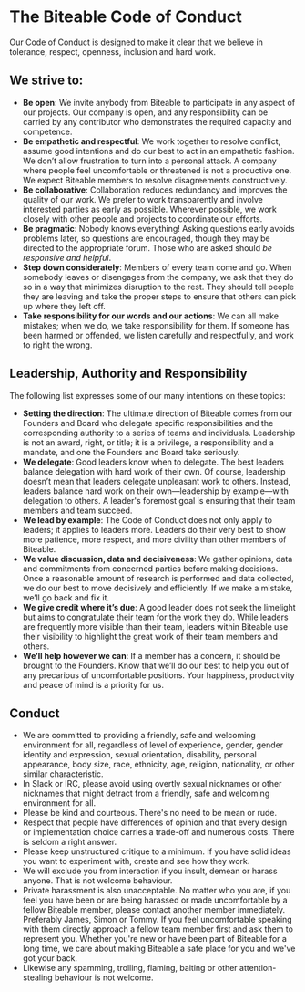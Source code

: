 # The Biteable Code of Conduct

Our Code of Conduct is designed to make it clear that we believe in tolerance, respect, openness, inclusion and hard work.

## We strive to:

* **Be open**: We invite anybody from Biteable to participate in any aspect of our projects. Our company is open, and any responsibility can be carried by any contributor who demonstrates the required capacity and competence.
* **Be empathetic and respectful**: We work together to resolve conflict, assume good intentions and do our best to act in an empathetic fashion. We don’t allow frustration to turn into a personal attack. A company where people feel uncomfortable or threatened is not a productive one. We expect Biteable members to resolve disagreements constructively.
* **Be collaborative**: Collaboration reduces redundancy and improves the quality of our work. We prefer to work transparently and involve interested parties as early as possible. Wherever possible, we work closely with other people and projects to coordinate our efforts.
* **Be pragmatic**: Nobody knows everything! Asking questions early avoids problems later, so questions are encouraged, though they may be directed to the appropriate forum. Those who are asked should _be responsive and helpful_.
* **Step down considerately**: Members of every team come and go. When somebody leaves or disengages from the company, we ask that they do so in a way that minimizes disruption to the rest. They should tell people they are leaving and take the proper steps to ensure that others can pick up where they left off.
* **Take responsibility for our words and our actions**: We can all make mistakes; when we do, we take responsibility for them. If someone has been harmed or offended, we listen carefully and respectfully, and work to right the wrong.

## Leadership, Authority and Responsibility

The following list expresses some of our many intentions on these topics:

* **Setting the direction**: The ultimate direction of Biteable comes from our Founders and Board who delegate specific responsibilities and the corresponding authority to a series of teams and individuals. Leadership is not an award, right, or title; it is a privilege, a responsibility and a mandate, and one the Founders and Board take seriously.
* **We delegate**: Good leaders know when to delegate. The best leaders balance delegation with hard work of their own. Of course, leadership doesn’t mean that leaders delegate unpleasant work to others. Instead, leaders balance hard work on their own—leadership by example—with delegation to others. A leader's foremost goal is ensuring that their team members and team succeed.
* **We lead by example**: The Code of Conduct does not only apply to leaders; it applies to leaders more. Leaders do their very best to show more patience, more respect, and more civility than other members of Biteable.
* **We value discussion, data and decisiveness**: We gather opinions, data and commitments from concerned parties before making decisions. Once a reasonable amount of research is performed and data collected, we do our best to move decisively and efficiently. If we make a mistake, we’ll go back and fix it.
* **We give credit where it’s due**: A good leader does not seek the limelight but aims to congratulate their team for the work they do. While leaders are frequently more visible than their team, leaders within Biteable use their visibility to highlight the great work of their team members and others.
* **We’ll help however we can**: If a member has a concern, it should be brought to the Founders. Know that we’ll do our best to help you out of any precarious of uncomfortable positions. Your happiness, productivity and peace of mind is a priority for us.

## Conduct

* We are committed to providing a friendly, safe and welcoming environment for all, regardless of level of experience, gender, gender identity and expression, sexual orientation, disability, personal appearance, body size, race, ethnicity, age, religion, nationality, or other similar characteristic.
* In Slack or IRC, please avoid using overtly sexual nicknames or other nicknames that might detract from a friendly, safe and welcoming environment for all.
* Please be kind and courteous. There's no need to be mean or rude.
* Respect that people have differences of opinion and that every design or implementation choice carries a trade-off and numerous costs. There is seldom a right answer.
* Please keep unstructured critique to a minimum. If you have solid ideas you want to experiment with, create and see how they work.
* We will exclude you from interaction if you insult, demean or harass anyone. That is not welcome behaviour.
* Private harassment is also unacceptable. No matter who you are, if you feel you have been or are being harassed or made uncomfortable by a fellow Biteable member, please contact another member immediately. Preferably James, Simon or Tommy. If you feel uncomfortable speaking with them directly approach a fellow team member first and ask them to represent you.  Whether you're new or have been part of Biteable for a long time, we care about making Biteable a safe place for you and we've got your back.
* Likewise any spamming, trolling, flaming, baiting or other attention-stealing behaviour is not welcome.
